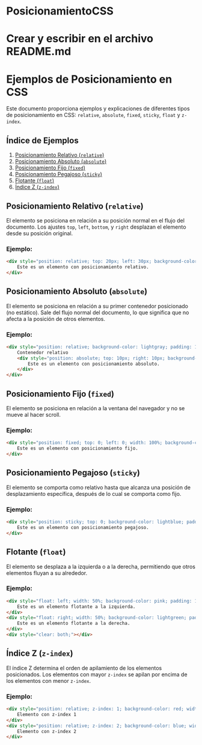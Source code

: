 # PosicionamientoCSS

# Crear y escribir en el archivo README.md
# Ejemplos de Posicionamiento en CSS

Este documento proporciona ejemplos y explicaciones de diferentes tipos de posicionamiento en CSS: `relative`, `absolute`, `fixed`, `sticky`, `float` y `z-index`.

## Índice de Ejemplos

1. [Posicionamiento Relativo (`relative`)](#posicionamiento-relativo-relative)
2. [Posicionamiento Absoluto (`absolute`)](#posicionamiento-absoluto-absolute)
3. [Posicionamiento Fijo (`fixed`)](#posicionamiento-fijo-fixed)
4. [Posicionamiento Pegajoso (`sticky`)](#posicionamiento-pegajoso-sticky)
5. [Flotante (`float`)](#flotante-float)
6. [Índice Z (`z-index`)](#índice-z-z-index)

## Posicionamiento Relativo (`relative`)

El elemento se posiciona en relación a su posición normal en el flujo del documento. Los ajustes `top`, `left`, `bottom`, y `right` desplazan el elemento desde su posición original.

### Ejemplo:

```html
<div style="position: relative; top: 20px; left: 30px; background-color: lightgray; padding: 10px;">
    Este es un elemento con posicionamiento relativo.
</div>
```

## Posicionamiento Absoluto (`absolute`)

El elemento se posiciona en relación a su primer contenedor posicionado (no estático). Sale del flujo normal del documento, lo que significa que no afecta a la posición de otros elementos.

### Ejemplo:

```html
<div style="position: relative; background-color: lightgray; padding: 10px;">
    Contenedor relativo
    <div style="position: absolute; top: 10px; right: 10px; background-color: lightcoral; padding: 10px;">
        Este es un elemento con posicionamiento absoluto.
    </div>
</div>
```

## Posicionamiento Fijo (`fixed`)

El elemento se posiciona en relación a la ventana del navegador y no se mueve al hacer scroll.

### Ejemplo:

```html
<div style="position: fixed; top: 0; left: 0; width: 100%; background-color: yellow; padding: 10px;">
    Este es un elemento con posicionamiento fijo.
</div>
```

## Posicionamiento Pegajoso (`sticky`)

El elemento se comporta como relativo hasta que alcanza una posición de desplazamiento específica, después de lo cual se comporta como fijo.

### Ejemplo:

```html
<div style="position: sticky; top: 0; background-color: lightblue; padding: 10px;">
    Este es un elemento con posicionamiento pegajoso.
</div>
```

## Flotante (`float`)

El elemento se desplaza a la izquierda o a la derecha, permitiendo que otros elementos fluyan a su alrededor.

### Ejemplo:

```html
<div style="float: left; width: 50%; background-color: pink; padding: 10px;">
    Este es un elemento flotante a la izquierda.
</div>
<div style="float: right; width: 50%; background-color: lightgreen; padding: 10px;">
    Este es un elemento flotante a la derecha.
</div>
<div style="clear: both;"></div>
```

## Índice Z (`z-index`)

El índice Z determina el orden de apilamiento de los elementos posicionados. Los elementos con mayor `z-index` se apilan por encima de los elementos con menor `z-index`.

### Ejemplo:

```html
<div style="position: relative; z-index: 1; background-color: red; width: 100px; height: 100px;">
    Elemento con z-index 1
</div>
<div style="position: relative; z-index: 2; background-color: blue; width: 100px; height: 100px; margin-top: -50px;">
    Elemento con z-index 2
</div>
```

